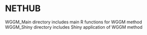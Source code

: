# NETHUB

WGGM_Main directory includes main R functions for WGGM method
WGGM_Shiny directory includes Shiny application of WGGM method 

